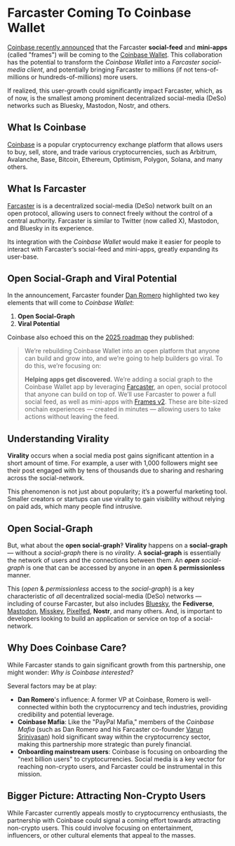 # Farcaster Coming To Coinbase Wallet

[Coinbase recently announced](https://warpcast.com/coinbasewallet/0x5f8e2bbf) that the Farcaster **social-feed** and **mini-apps** (called "frames") will be coming to the [Coinbase Wallet](https://www.coinbase.com/wallet).
This collaboration has the potential to transform the _Coinbase Wallet_ into a _Farcaster social-media client_, and potentially bringing Farcaster to millions (if not tens-of-millions or hundreds-of-millions) more users.

If realized, this user-growth could significantly impact Farcaster, which, as of now, is the smallest among prominent decentralized social-media (DeSo) networks such as Bluesky, Mastodon, Nostr, and others.

## What Is Coinbase

[Coinbase](https://www.coinbase.com/) is a popular cryptocurrency exchange platform that allows users to buy, sell, store, and trade various cryptocurrencies, such as Arbitrum, Avalanche, Base, Bitcoin, Ethereum, Optimism, Polygon, Solana, and many others.

## What Is Farcaster

[Farcaster](https://www.farcaster.xyz/) is is a decentralized social-media (DeSo) network built on an open protocol, allowing users to connect freely without the control of a central authority.
Farcaster is similar to Twitter (now called X), Mastodon, and Bluesky in its experience.

Its integration with the _Coinbase Wallet_ would make it easier for people to interact with Farcaster’s social-feed and mini-apps, greatly expanding its user-base.

## Open Social-Graph and Viral Potential

In the announcement, Farcaster founder [Dan Romero](https://warpcast.com/dwr.eth) highlighted two key elements that will come to _Coinbase Wallet_:

1. **Open Social-Graph**
2. **Viral Potential**

Coinbase also echoed this on the [2025 roadmap](https://base.mirror.xyz/AStCR6Mtv7U6yEL0K4tpeXvrKaN_LbGySt0tPfn_Eyw) they published:

> We’re rebuilding Coinbase Wallet into an open platform that anyone can build and grow into, and we’re going to help builders go viral. To do this, we’re focusing on:
>
> **Helping apps get discovered.** We’re adding a social graph to the Coinbase Wallet app by leveraging [Farcaster](http://farcaster.xyz/), an open, social protocol that anyone can build on top of. We’ll use Farcaster to power a full social feed, as well as mini-apps with [Frames v2](https://docs.farcaster.xyz/developers/frames/v2/). These are bite-sized onchain experiences — created in minutes — allowing users to take actions without leaving the feed.

## Understanding Virality

**Virality** occurs when a social media post gains significant attention in a short amount of time.
For example, a user with 1,000 followers might see their post engaged with by tens of thousands due to sharing and resharing across the social-network.

This phenomenon is not just about popularity; it’s a powerful marketing tool.
Smaller creators or startups can use virality to gain visibility without relying on paid ads, which many people find intrusive.

## Open Social-Graph

But, what about the **open social-graph**‽
**Virality** happens on a **social-graph** — without a _social-graph_ there is no _virality_.
A **social-graph** is essentially the network of users and the connections between them.
An _**open** social-graph_ is one that can be accessed by anyone in an **open** & **permissionless** manner.

This (_open_ & _permissionless_ access to the _social-graph_) is a key characteristic of _all_ decentralized social-media (DeSo) networks
—
including of course Farcaster, but also includes [Bluesky](https://bsky.app/), the **Fediverse**, [Mastodon](https://joinmastodon.org/), [Misskey](https://misskey-hub.net/), [Pixelfed](https://pixelfed.org/), **Nostr**, and many others.
And, is important to developers looking to build an application or service on top of a social-network.

## Why Does Coinbase Care?

While Farcaster stands to gain significant growth from this partnership, one might wonder: _Why is Coinbase interested?_

Several factors may be at play:

* **Dan Romero**'s influence: A former VP at Coinbase, Romero is well-connected within both the cryptocurrency and tech industries, providing credibility and potential leverage.
* **Coinbase Mafia**: Like the "PayPal Mafia," members of the _Coinbase Mafia_ (such as Dan Romero and his Farcaster co-founder [Varun Srinivasan](https://warpcast.com/v)) hold significant sway within the cryptocurrency sector, making this partnership more strategic than purely financial.
* **Onboarding mainstream users**: Coinbase is focusing on onboarding the "next billion users" to cryptocurrencies. Social media is a key vector for reaching non-crypto users, and Farcaster could be instrumental in this mission.

## Bigger Picture: Attracting Non-Crypto Users

While Farcaster currently appeals mostly to cryptocurrency enthusiasts, the partnership with Coinbase could signal a coming effort towards attracting non-crypto users.
This could involve focusing on entertainment, influencers, or other cultural elements that appeal to the masses.
